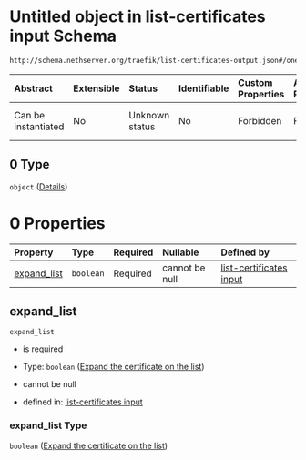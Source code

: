 # Untitled object in list-certificates input Schema

```txt
http://schema.nethserver.org/traefik/list-certificates-output.json#/oneOf/0
```



| Abstract            | Extensible | Status         | Identifiable | Custom Properties | Additional Properties | Access Restrictions | Defined In                                                                                      |
| :------------------ | :--------- | :------------- | :----------- | :---------------- | :-------------------- | :------------------ | :---------------------------------------------------------------------------------------------- |
| Can be instantiated | No         | Unknown status | No           | Forbidden         | Forbidden             | none                | [list-certificates-output.json\*](traefik/list-certificates-output.json "open original schema") |

## 0 Type

`object` ([Details](list-certificates-output-oneof-0.md))

# 0 Properties

| Property                     | Type      | Required | Nullable       | Defined by                                                                                                                                                                                                        |
| :--------------------------- | :-------- | :------- | :------------- | :---------------------------------------------------------------------------------------------------------------------------------------------------------------------------------------------------------------- |
| [expand\_list](#expand_list) | `boolean` | Required | cannot be null | [list-certificates input](list-certificates-output-oneof-0-properties-expand-the-certificate-on-the-list.md "http://schema.nethserver.org/traefik/list-certificates-output.json#/oneOf/0/properties/expand_list") |

## expand\_list



`expand_list`

* is required

* Type: `boolean` ([Expand the certificate on the list](list-certificates-output-oneof-0-properties-expand-the-certificate-on-the-list.md))

* cannot be null

* defined in: [list-certificates input](list-certificates-output-oneof-0-properties-expand-the-certificate-on-the-list.md "http://schema.nethserver.org/traefik/list-certificates-output.json#/oneOf/0/properties/expand_list")

### expand\_list Type

`boolean` ([Expand the certificate on the list](list-certificates-output-oneof-0-properties-expand-the-certificate-on-the-list.md))
